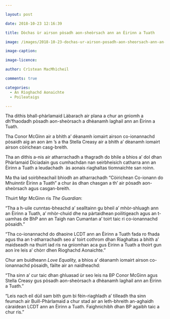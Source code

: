 ```yaml
---

layout: post

date: 2018-10-23 12:16:39

title: Dòchas ùr airson pòsadh aon-sheòrsach ann an Èirinn a Tuath

image: /images/2018-10-23-dochas-ur-airson-posadh-aon-sheorsach-ann-an-eirinn-a-tuath.jpg

image-caption:

image-licence:

author: Crìstean MacMhìcheil

comments: true

categories:
  - An Rìoghachd Aonaichte
  - Poileataigs

---
```


Tha dithis bhall-phàrlamaid Làbarach air plana a chur an gnìomh a dh&#8217;fhaodadh pòsadh aon-sheòrsach a dhèanamh laghail ann an Èirinn a Tuath.

<!--more-->

Tha Conor McGinn air a bhith a&#8217; dèanamh iomairt airson co-ionannachd pòsaidh aig an aon àm &#8217;s a tha Stella Creasy air a bhith a&#8217; dèanamh iomairt airson còirichean casg-breith.

Tha an dithis a-nis air atharrachadh a thagradh do bhile a bhios a&#8217; dol dhan Phàrlamaid Diciadain gus cumhachdan nan seirbheisich catharra ann an Èirinn a Tuath a leudachadh  às aonais riaghaltas tiomnaichte san roinn.

Ma tha iad soirbheachail bhiodh an atharrachadh &#8220;Còirichean Co-ionann do Mhuinntir Èirinn a Tuath&#8221; a chur às dhan chasgan a th&#8217; air pòsadh aon-sheòrsach agus casgan-breith.

Thuirt Mgr McGinn ris _The Guardian_:

&#8220;Tha a h-uile cunntas-bheachd a&#8217; sealltainn gu bheil a&#8217; mhòr-shluagh ann an Èirinn a Tuath, a&#8217; mhòr-chuid dhe na pàrtaidhean poilitigeach agus an t-uamhas de BhP ann an Taigh nan Cumantan a&#8217; toirt taic ri co-ionannachd pòsaidh.&#8221;

&#8220;Tha co-ionannachd do dhaoine LCDT ann an Èirinn a Tuath fada ro fhada agus tha an t-atharrachadh seo a&#8217; toirt cothrom dhan Riaghaltas a bhith a&#8217; maidseadh na thuirt iad ris na gnìomhan aca gus Èirinn a Tuath a thoirt gun aon ìre leis a&#8217; chòrr dhen Rìoghachd Aonaichte.&#8221;

Chur am buidheann _Love Equality,_ a bhios a&#8217; dèanamh iomairt airson co-ionannachd pòsaidh, fàilte air an naidheachd:

&#8220;Tha sinn a&#8217; cur taic dhan ghluasad ùr seo leis na BP Conor McGinn agus Stella Creasy gus pòsadh aon-sheòrsach a dhèanamh laghail ann an Èirinn a Tuath.&#8221;

&#8220;Leis nach eil dùil sam bith gum bi fèin-riaghladh a&#8217; tilleadh tha sinn feumach air Buill-Phàrlamaid a chur stad air an leth-bhreith an-aghaidh càraidean LCDT ann an Èirinn a Tuath. Faighnichibh dhan BP agaibh taic a chur ris.&#8221;
